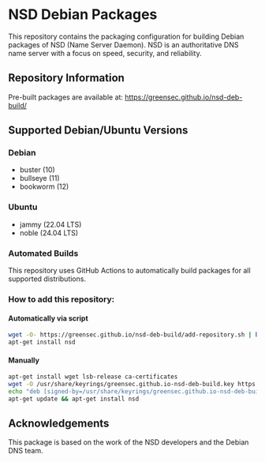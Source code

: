 # NSD Debian Packages

This repository contains the packaging configuration for building Debian packages of NSD (Name Server Daemon). NSD is an authoritative DNS name server with a focus on speed, security, and reliability.

## Repository Information

Pre-built packages are available at: https://greensec.github.io/nsd-deb-build/

## Supported Debian/Ubuntu Versions

### Debian
- buster (10)
- bullseye (11)
- bookworm (12)

### Ubuntu
- jammy (22.04 LTS)
- noble (24.04 LTS)

### Automated Builds

This repository uses GitHub Actions to automatically build packages for all supported distributions.

### How to add this repository:

#### Automatically via script
```bash
wget -O- https://greensec.github.io/nsd-deb-build/add-repository.sh | bash
apt-get install nsd
```

#### Manually
```bash
apt-get install wget lsb-release ca-certificates
wget -O /usr/share/keyrings/greensec.github.io-nsd-deb-build.key https://greensec.github.io/nsd-deb-build/public.key
echo "deb [signed-by=/usr/share/keyrings/greensec.github.io-nsd-deb-build.key] https://greensec.github.io/nsd-deb-build/repo $(lsb_release -sc) main" > /etc/apt/sources.list.d/nsd-deb-build.list
apt-get update && apt-get install nsd
```

## Acknowledgements

This package is based on the work of the NSD developers and the Debian DNS team.
